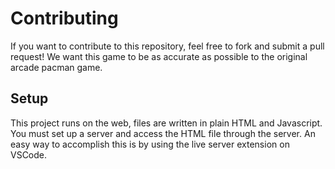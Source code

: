 # Contributing
If you want to contribute to this repository, feel free to fork and submit a pull request! We want this game to be as accurate as possible to the original arcade pacman game.

## Setup
This project runs on the web, files are written in plain HTML and Javascript. You must set up a server and access the HTML file through the server. An easy way to accomplish this is by using the live server extension on VSCode.
